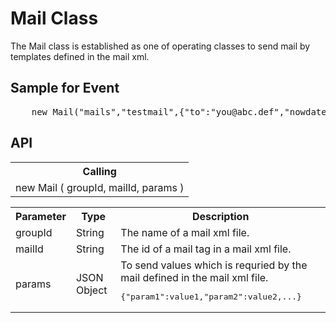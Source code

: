 <H1>Mail Class</H1>

The Mail class is established as one of operating classes to send mail by templates defined in the mail xml.

<h2>Sample for Event</h2>
<pre>
	new Mail("mails","testmail",{"to":"you@abc.def","nowdate":new Date(),"username":"you"});
</pre>

<h2>API</h2>

<table>
<tr><th>Calling</th></tr>
<tr><td>new Mail ( groupId, mailId, params )</td></tr>
</table>

<table>
<tr><th>Parameter</th><th>Type</th><th>Description</th></tr>
<tr><td>groupId</td><td>String</td><td>The name of a mail xml file.</td></tr>
<tr><td>mailId</td><td>String</td><td>The id of a mail tag in a mail xml file.</td></tr>
<tr><td>params</td><td>JSON Object</td>
<td>To send values which is requried by the mail defined in the mail xml file. 
<pre>{"param1":value1,"param2":value2,...}</pre>
</td></tr>
</table>

